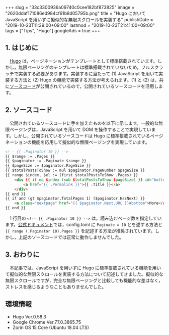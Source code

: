 +++
slug = "33c3300936a09740c0cee182bf873825"
image = "2620ddaf171086ed984cf61b8d05795b.png"
title = "Hugo において JavaScript を用いずに擬似的な無限スクロールを実装する"
publishDate = "2019-10-23T11:39:00+09:00"
lastmod = "2019-10-23T21:41:00+09:00"
tags = ["Tips", "Hugo"]
googleAds = true
+++

## 1. はじめに

　[Hugo](https://gohugo.io/) は，ページネーションがテンプレートとして標準搭載されています。しかし，無限ページングのテンプレートは標準搭載されていないため，フルスクラッチで実装する必要があります。実装するに当たって (1) JavaScript を用いて実装する方法と (2) Hugo の機能で実装する方法が考えられます。(1) と (2) は，共に[ソースコード](https://mikeroibu.com/post/hugo-infinite-scrolling/)が公開されているので，公開されているソースコードを活用します。

## 2. ソースコード

　公開されているソースコードに手を加えたものを以下に示します。一般的な無限ページングは，JavaScript を用いて DOM を操作することで実現しています。しかし，公開されているソースコードは Hugo に標準搭載されているページネーションの機能を応用して擬似的な無限ページングを実現しています。

```HTML
<!-- {{ .Paginator 10 }} -->
{{ $range := .Pages }}
{{ $paginator := .Paginate $range }}
{{ $pageSize := $paginator.PageSize }}
{{ $totalPostsToShow := mul $paginator.PageNumber $pageSize }}
{{ range $index, $el := (first $totalPostsToShow .Pages) }}
	<div {{ if eq $index (sub $totalPostsToShow $pageSize) }} id="bottom" {{ end }}>
		<a href="{{ .Permalink }}">{{ .Title }}</a>
	</div>
{{ end }}
{{ if and (gt $paginator.TotalPages 1) ($paginator.HasNext) }}
	<a class="nextpage" href="{{ $paginator.Next.URL }}#bottom">More</a>
{{ end }}
```

　1 行目の `<!-- {{ .Paginator 10 }} -->` は，読み込むページ数を指定しています。[公式ドキュメント](https://gohugo.io/templates/pagination/)では，config.toml に `Paginate = 10` とを述する方法と `{{ range (.Paginator 10).Pages }}` を記述する方法が推奨されています。しかし，上記のソースコードでは正常に動作しませんでした。

## 3. おわりに

　本記事では，JavaScript を用いずに Hugo に標準搭載されている機能を用いて擬似的な無限スクロールを実装する方法について記述してきました。擬似的な無限スクロールですが，完全な無限ページングと比較しても機能的な差はなく，ストレスを感じるようなこともありませんでした。

## 環境情報

 * Hugo Ver.0.58.3
 * Google Chrome Ver.77.0.3865.75
 * Zorin OS 15 Core (Ubuntu 18.04 LTS)